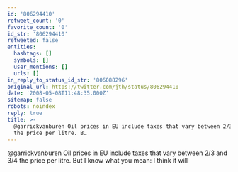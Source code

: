 ```yaml
---
id: '806294410'
retweet_count: '0'
favorite_count: '0'
id_str: '806294410'
retweeted: false
entities:
  hashtags: []
  symbols: []
  user_mentions: []
  urls: []
in_reply_to_status_id_str: '806088296'
original_url: https://twitter.com/jth/status/806294410
date: '2008-05-08T11:48:35.000Z'
sitemap: false
robots: noindex
reply: true
title: >-
  @garrickvanburen Oil prices in EU include taxes that vary between 2/3 and 3/4
  the price per litre. B…
---
```


@garrickvanburen Oil prices in EU include taxes that vary between 2/3 and 3/4 the price per litre. But I know what you mean: I think it will
